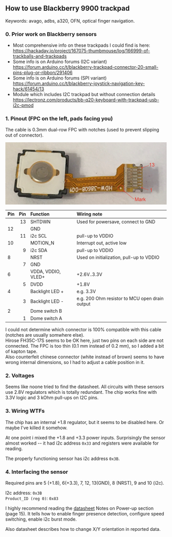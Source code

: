 ## How to use Blackberry 9900 trackpad
Keywords: avago, adbs, a320, OFN, optical finger navigation.

### 0. Prior work on Blackberry sensors
  * Most comprehensive info on these trackpads I could find is here: https://hackaday.io/project/167075-thumbmouse/log/166999-of-trackballs-and-trackpads
  * Some info is on Arduino forums (I2C variant) https://forum.arduino.cc/t/blackberry-trackpad-connector-20-small-pins-plug-or-ribbon/291406
  * Some info is on Arduino forums (SPI variant) https://forum.arduino.cc/t/blackberry-joystick-navigation-key-hack/61454/13
  * Module which includes I2C trackpad but without connection details https://lectronz.com/products/bb-q20-keyboard-with-trackpad-usb-i2c-pmod


### 1. Pinout (FPC on the left, pads facing you)
The cable is 0.3mm dual-row FPC with notches (used to prevent slipping out of connector).

![cable back](img/ofn_back.jpg)

|Pin |Pin |Function|Wiring note|
|:---|---:|:---    |:---  |
|    | 13 |SHTDWN  |Used for powersave, connect to GND|
| 12 |    |GND     |      |
|    | 11 |i2c SCL |pull-up to VDDIO|
| 10 |    |MOTION_N|Interrupt out, active low|
|    |  9 |i2c SDA |pull-up to VDDIO|
| 8  |    |NRST    |Used on initialization, pull-up to VDDIO|
|    |  7 |GND     |      |
| 6  |    |VDDA, VDDIO, VLED+|+2.6V..3.3V|
|    |  5 |DVDD    |+1.8V |
| 4  |    |Backlight LED +|e.g. 3.3V|
|    |  3 |Backlight LED -|e.g. 200 Ohm resistor to MCU open drain output|
| 2  |    |Dome switch B||
|    |  1 |Dome switch A||

I could not determine which connector is 100% compatible with this cable (notches are usually somwhere else).  
Hirose FH35C-17S seems to be OK here, just two pins on each side are not connected. The FPC is too thin (0.1 mm instead of 0.2 mm), so I added a bit of kapton tape.  
Also counterfeit chinese connector (white instead of brown) seems to have wrong internal dimensions, so I had to adjust a cable position in it.

### 2. Voltages
Seems like noone tried to find the datasheet. All circuits with these sensors use 2.8V regulators
which is totally redundant. The chip works fine with 3.3V logic and 3 kOhm pull-ups on I2C pins.

### 3. Wiring WTFs
The chip has an internal +1.8 regulator, but it seems to be disabled here. Or maybe I've killed it somehow.

At one point i mixed the +1.8 and +3.3 power inputs. Surprisingly the sensor almost worked -- it had i2c address `0x33` and registers were available for reading.

The properly functioning sensor has i2c address `0x3B`.

### 4. Interfacing the sensor
Required pins are 5 (+1.8), 6(+3.3), 7, 12, 13(GND), 8 (NRST), 9 and 10 (i2c).

I2c address: `0x3B`  
`Product_ID (reg 0)`: `0x83`

I highly recommend reading the [datasheet](docs/Avago-ADBS-A320-datasheet.pdf) Notes on Power-up section (page 15).
It tells how to enable finger presence detection, configure speed switching, enable i2c burst mode.

Also datasheet describes how to change X/Y orientation in reported data.
